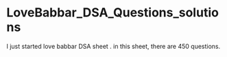 # LoveBabbar_DSA_Questions_solutions

I just started love babbar DSA sheet . in this sheet, there are 450 questions.
